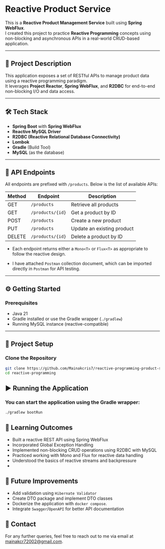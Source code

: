 # Reactive Product Service

This is a **Reactive Product Management Service** built using **Spring WebFlux**.  
I created this project to practice **Reactive Programming** concepts using non-blocking and asynchronous APIs in a real-world CRUD-based application.

---

## 📌 Project Description

This application exposes a set of RESTful APIs to manage product data using a reactive programming paradigm.  
It leverages **Project Reactor**, **Spring WebFlux**, and **R2DBC** for end-to-end non-blocking I/O and data access.

---

## 🛠️ Tech Stack

- **Spring Boot** with **Spring WebFlux**
- **Reactive MySQL Driver**
- **R2DBC (Reactive Relational Database Connectivity)**
- **Lombok**
- **Gradle** (Build Tool)
- **MySQL** (as the database)

---

## 📂 API Endpoints

All endpoints are prefixed with `/products`. Below is the list of available APIs:

| Method | Endpoint             | Description               |
|--------|----------------------|---------------------------|
| GET    | `/products`          | Retrieve all products     |
| GET    | `/products/{id}`     | Get a product by ID       |
| POST   | `/products`          | Create a new product      |
| PUT    | `/products`          | Update an existing product|
| DELETE | `/products/{id}`     | Delete a product by ID    |

- Each endpoint returns either a `Mono<T>` or `Flux<T>` as appropriate to follow the reactive design.

- I have attached `Postman` collection document, which can be imported directly in `Postman` for API testing.

---

## ⚙️ Getting Started
### Prerequisites

- Java 21
- Gradle installed or use the Gradle wrapper (`./gradlew`)
- Running MySQL instance (reactive-compatible)

---

## 🧩 Project Setup

### Clone the Repository

```bash
git clone https://github.com/Mainakcris7/reactive-programming-product-service.git
cd reactive-programming
```

## ▶️ Running the Application
### You can start the application using the Gradle wrapper:

```bash
./gradlew bootRun
```

## 📖 Learning Outcomes
- Built a reactive REST API using Spring WebFlux
- Incorporated Global Exception Handling
- Implemented non-blocking CRUD operations using R2DBC with MySQL
- Practiced working with Mono and Flux for reactive data handling
- Understood the basics of reactive streams and backpressure
- 
## 🚀 Future Improvements
- Add validation using `Hibernate Validator`
- Create DTO package and implement DTO classes
- Dockerize the application with `docker compose`.
- Integrate `Swagger`/`OpenAPI` for better API documentation

## 📧 Contact
For any further queries, feel free to reach out to me via email at mainakcr72002@gmail.com.
